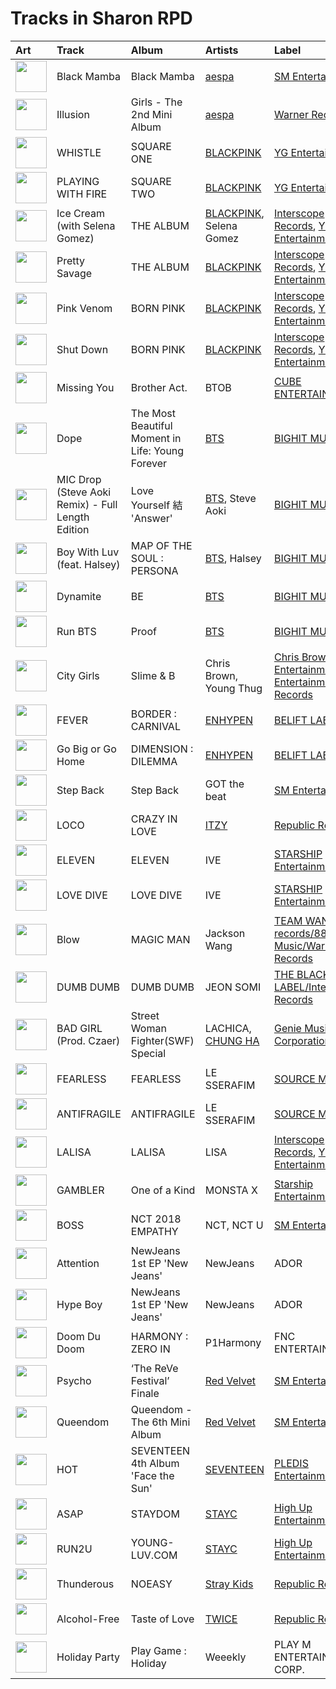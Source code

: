 # Tracks in Sharon RPD

| Art                                                                                              | Track                                             | Album                                            | Artists                                               | Label                                                                                                          | 💚   | 🔗                                                          |
|:-------------------------------------------------------------------------------------------------|:--------------------------------------------------|:-------------------------------------------------|:------------------------------------------------------|:---------------------------------------------------------------------------------------------------------------|:----|:-----------------------------------------------------------|
| <img src="https://i.scdn.co/image/ab67616d0000b2736f248f7695eb544a3a1955c5" alt="" width="50" /> | Black Mamba                                       | Black Mamba                                      | [aespa](../../artists/aespa.md)                       | [SM Entertainment](../../labels/sm_entertainment.md)                                                           | 💚   | [🔗](https://open.spotify.com/track/1t2qYCAjUAoGfeFeoBlK51) |
| <img src="https://i.scdn.co/image/ab67616d0000b273b3be3b970fc89a02f301c9da" alt="" width="50" /> | Illusion                                          | Girls - The 2nd Mini Album                       | [aespa](../../artists/aespa.md)                       | [Warner Records](../../labels/warner_records.md)                                                               | 💚   | [🔗](https://open.spotify.com/track/396FqjKmViUZ92Wmm4rx3i) |
| <img src="https://i.scdn.co/image/ab67616d0000b273ff4ec21d7817138cabcc19bc" alt="" width="50" /> | WHISTLE                                           | SQUARE ONE                                       | [BLACKPINK](../../artists/blackpink.md)               | [YG Entertainment](../../labels/yg_entertainment.md)                                                           | 💚   | [🔗](https://open.spotify.com/track/6NEoeBLQbOMw92qMeLfI40) |
| <img src="https://i.scdn.co/image/ab67616d0000b27318a4a215052e9f396864bd73" alt="" width="50" /> | PLAYING WITH FIRE                                 | SQUARE TWO                                       | [BLACKPINK](../../artists/blackpink.md)               | [YG Entertainment](../../labels/yg_entertainment.md)                                                           | 💚   | [🔗](https://open.spotify.com/track/7qmvLmX9tyaTiBAVNI6YEn) |
| <img src="https://i.scdn.co/image/ab67616d0000b2737dd8f95320e8ef08aa121dfe" alt="" width="50" /> | Ice Cream (with Selena Gomez)                     | THE ALBUM                                        | [BLACKPINK](../../artists/blackpink.md), Selena Gomez | [Interscope Records](../../labels/interscope_records.md), [YG Entertainment](../../labels/yg_entertainment.md) | 💚   | [🔗](https://open.spotify.com/track/4JUPEh2DVSXFGExu4Uxevz) |
| <img src="https://i.scdn.co/image/ab67616d0000b2737dd8f95320e8ef08aa121dfe" alt="" width="50" /> | Pretty Savage                                     | THE ALBUM                                        | [BLACKPINK](../../artists/blackpink.md)               | [Interscope Records](../../labels/interscope_records.md), [YG Entertainment](../../labels/yg_entertainment.md) | 💚   | [🔗](https://open.spotify.com/track/1XnpzbOGptRwfJhZgLbmSr) |
| <img src="https://i.scdn.co/image/ab67616d0000b2734aeaaeeb0755f1d8a8b51738" alt="" width="50" /> | Pink Venom                                        | BORN PINK                                        | [BLACKPINK](../../artists/blackpink.md)               | [Interscope Records](../../labels/interscope_records.md), [YG Entertainment](../../labels/yg_entertainment.md) | 💚   | [🔗](https://open.spotify.com/track/6stcJnJHPO8RrYx5LLz5OP) |
| <img src="https://i.scdn.co/image/ab67616d0000b2734aeaaeeb0755f1d8a8b51738" alt="" width="50" /> | Shut Down                                         | BORN PINK                                        | [BLACKPINK](../../artists/blackpink.md)               | [Interscope Records](../../labels/interscope_records.md), [YG Entertainment](../../labels/yg_entertainment.md) | 💚   | [🔗](https://open.spotify.com/track/0ARKW62l9uWIDYMZTUmJHF) |
| <img src="https://i.scdn.co/image/ab67616d0000b27317477a7434c66ac5548b6ab7" alt="" width="50" /> | Missing You                                       | Brother Act.                                     | BTOB                                                  | [CUBE ENTERTAINMENT](../../labels/cube_entertainment.md)                                                       |     | [🔗](https://open.spotify.com/track/2zlgwqw8BLX2JGB76LIFeF) |
| <img src="https://i.scdn.co/image/ab67616d0000b273c6dbc63cf145b4ff6bee3322" alt="" width="50" /> | Dope                                              | The Most Beautiful Moment in Life: Young Forever | [BTS](../../artists/bts.md)                           | [BIGHIT MUSIC](../../labels/bighit_music.md)                                                                   | 💚   | [🔗](https://open.spotify.com/track/4o3Ao6wY5fbJR32fQKabfQ) |
| <img src="https://i.scdn.co/image/ab67616d0000b2733825e6d4d02e4b4c0cec7e1d" alt="" width="50" /> | MIC Drop (Steve Aoki Remix) - Full Length Edition | Love Yourself 結 'Answer'                         | [BTS](../../artists/bts.md), Steve Aoki               | [BIGHIT MUSIC](../../labels/bighit_music.md)                                                                   |     | [🔗](https://open.spotify.com/track/01380RE6UfsPSdiUIwrCoH) |
| <img src="https://i.scdn.co/image/ab67616d0000b27318d0ed4f969b376893f9a38f" alt="" width="50" /> | Boy With Luv (feat. Halsey)                       | MAP OF THE SOUL : PERSONA                        | [BTS](../../artists/bts.md), Halsey                   | [BIGHIT MUSIC](../../labels/bighit_music.md)                                                                   |     | [🔗](https://open.spotify.com/track/4a9tbd947vo9K8Vti9JwcI) |
| <img src="https://i.scdn.co/image/ab67616d0000b273c07d5d2fdc02ae252fcd07e5" alt="" width="50" /> | Dynamite                                          | BE                                               | [BTS](../../artists/bts.md)                           | [BIGHIT MUSIC](../../labels/bighit_music.md)                                                                   | 💚   | [🔗](https://open.spotify.com/track/5QDLhrAOJJdNAmCTJ8xMyW) |
| <img src="https://i.scdn.co/image/ab67616d0000b27317db30ce3f081d6818a8ad49" alt="" width="50" /> | Run BTS                                           | Proof                                            | [BTS](../../artists/bts.md)                           | [BIGHIT MUSIC](../../labels/bighit_music.md)                                                                   | 💚   | [🔗](https://open.spotify.com/track/69xohKu8C1fsflYAiSNbwM) |
| <img src="https://i.scdn.co/image/ab67616d0000b27363e0ddbb488d0eeec0e738fc" alt="" width="50" /> | City Girls                                        | Slime & B                                        | Chris Brown, Young Thug                               | [Chris Brown Entertainment/300 Entertainment/RCA Records](../../labels/chris_brown_entertainment.md)           |     | [🔗](https://open.spotify.com/track/1rJUbH0v2E8t1GY4OAUTeC) |
| <img src="https://i.scdn.co/image/ab67616d0000b273714e56679ab196354e2e443e" alt="" width="50" /> | FEVER                                             | BORDER : CARNIVAL                                | [ENHYPEN](../../artists/enhypen.md)                   | [BELIFT LAB](../../labels/belift_lab.md)                                                                       | 💚   | [🔗](https://open.spotify.com/track/0UzymivvUH5s8z4PeWZJaK) |
| <img src="https://i.scdn.co/image/ab67616d0000b2736772cf096be8acc1df092519" alt="" width="50" /> | Go Big or Go Home                                 | DIMENSION : DILEMMA                              | [ENHYPEN](../../artists/enhypen.md)                   | [BELIFT LAB](../../labels/belift_lab.md)                                                                       | 💚   | [🔗](https://open.spotify.com/track/6IqKFke4ZhKbGYULllEezY) |
| <img src="https://i.scdn.co/image/ab67616d0000b273cc6f76f75551af499b5cd0cb" alt="" width="50" /> | Step Back                                         | Step Back                                        | GOT the beat                                          | [SM Entertainment](../../labels/sm_entertainment.md)                                                           | 💚   | [🔗](https://open.spotify.com/track/3LCwQoTrdQgHsGJE5gGVqx) |
| <img src="https://i.scdn.co/image/ab67616d0000b273a0df2d59f0ae9426cba3eb36" alt="" width="50" /> | LOCO                                              | CRAZY IN LOVE                                    | [ITZY](../../artists/itzy.md)                         | [Republic Records](../../labels/republic_records.md)                                                           | 💚   | [🔗](https://open.spotify.com/track/56Yxkm62GtEpnPyG7TvwLY) |
| <img src="https://i.scdn.co/image/ab67616d0000b273da343b21617aac0c57e332bb" alt="" width="50" /> | ELEVEN                                            | ELEVEN                                           | IVE                                                   | [STARSHIP Entertainment](../../labels/starship_entertainment.md)                                               | 💚   | [🔗](https://open.spotify.com/track/7n2FZQsaLb7ZRfRPfEeIvr) |
| <img src="https://i.scdn.co/image/ab67616d0000b2739016f58cc49e6473e1207093" alt="" width="50" /> | LOVE DIVE                                         | LOVE DIVE                                        | IVE                                                   | [STARSHIP Entertainment](../../labels/starship_entertainment.md)                                               | 💚   | [🔗](https://open.spotify.com/track/0Q5VnK2DYzRyfqQRJuUtvi) |
| <img src="https://i.scdn.co/image/ab67616d0000b273ed10325dc317f32df83990b9" alt="" width="50" /> | Blow                                              | MAGIC MAN                                        | Jackson Wang                                          | [TEAM WANG records/88rising Music/Warner Records](../../labels/88rising_music.md)                              | 💚   | [🔗](https://open.spotify.com/track/53WD6QvMGh7wXQVP0U8Rnr) |
| <img src="https://i.scdn.co/image/ab67616d0000b273fddc804f96cdd6a7de9bcc09" alt="" width="50" /> | DUMB DUMB                                         | DUMB DUMB                                        | JEON SOMI                                             | [THE BLACK LABEL/Interscope Records](../../labels/the_black_label.md)                                          | 💚   | [🔗](https://open.spotify.com/track/0dnkOK5hGUCmIJ7FDF0yHz) |
| <img src="https://i.scdn.co/image/ab67616d0000b2739d662735fc7d080888bc40b4" alt="" width="50" /> | BAD GIRL (Prod. Czaer)                            | Street Woman Fighter(SWF) Special                | LACHICA, [CHUNG HA](../../artists/chung_ha.md)        | [Genie Music Corporation](../../labels/genie_music_corporation.md)                                             |     | [🔗](https://open.spotify.com/track/4yCQYX8eKL1XYJmGglSV1A) |
| <img src="https://i.scdn.co/image/ab67616d0000b2739030184114911536d5f77555" alt="" width="50" /> | FEARLESS                                          | FEARLESS                                         | LE SSERAFIM                                           | [SOURCE MUSIC](../../labels/source_music.md)                                                                   | 💚   | [🔗](https://open.spotify.com/track/296nXCOv97WJNRWzIBQnoj) |
| <img src="https://i.scdn.co/image/ab67616d0000b273a991995542d50a691b9ae5be" alt="" width="50" /> | ANTIFRAGILE                                       | ANTIFRAGILE                                      | LE SSERAFIM                                           | [SOURCE MUSIC](../../labels/source_music.md)                                                                   | 💚   | [🔗](https://open.spotify.com/track/4fsQ0K37TOXa3hEQfjEic1) |
| <img src="https://i.scdn.co/image/ab67616d0000b273330f11fb125bb80b760f9e19" alt="" width="50" /> | LALISA                                            | LALISA                                           | LISA                                                  | [Interscope Records](../../labels/interscope_records.md), [YG Entertainment](../../labels/yg_entertainment.md) | 💚   | [🔗](https://open.spotify.com/track/7uQZVznj0uQOGC9KhV2Mg6) |
| <img src="https://i.scdn.co/image/ab67616d0000b27303b313cdf98d61d141645f11" alt="" width="50" /> | GAMBLER                                           | One of a Kind                                    | MONSTA X                                              | [Starship Entertainment](../../labels/starship_entertainment.md)                                               | 💚   | [🔗](https://open.spotify.com/track/1Zsy7gMUcHDhxC0bbyZmC2) |
| <img src="https://i.scdn.co/image/ab67616d0000b273b1d944dd406d5b0e461ad155" alt="" width="50" /> | BOSS                                              | NCT 2018 EMPATHY                                 | NCT, NCT U                                            | [SM Entertainment](../../labels/sm_entertainment.md)                                                           | 💚   | [🔗](https://open.spotify.com/track/0ErzcmZ2gIwX7X0xSMQPix) |
| <img src="https://i.scdn.co/image/ab67616d0000b2739d28fd01859073a3ae6ea209" alt="" width="50" /> | Attention                                         | NewJeans 1st EP 'New Jeans'                      | NewJeans                                              | ADOR                                                                                                           | 💚   | [🔗](https://open.spotify.com/track/2pIUpMhHL6L9Z5lnKxJJr9) |
| <img src="https://i.scdn.co/image/ab67616d0000b2739d28fd01859073a3ae6ea209" alt="" width="50" /> | Hype Boy                                          | NewJeans 1st EP 'New Jeans'                      | NewJeans                                              | ADOR                                                                                                           | 💚   | [🔗](https://open.spotify.com/track/0a4MMyCrzT0En247IhqZbD) |
| <img src="https://i.scdn.co/image/ab67616d0000b273700c67465db0a6d66c3a36d6" alt="" width="50" /> | Doom Du Doom                                      | HARMONY : ZERO IN                                | P1Harmony                                             | FNC ENTERTAINMENT                                                                                              | 💚   | [🔗](https://open.spotify.com/track/41tvdK0UNp3oNKWDPkg7FO) |
| <img src="https://i.scdn.co/image/ab67616d0000b273df5022bdf1ac4bf52135c4be" alt="" width="50" /> | Psycho                                            | ‘The ReVe Festival’ Finale                       | [Red Velvet](../../artists/red_velvet.md)             | [SM Entertainment](../../labels/sm_entertainment.md)                                                           | 💚   | [🔗](https://open.spotify.com/track/3CYH422oy1cZNoo0GTG1TK) |
| <img src="https://i.scdn.co/image/ab67616d0000b273830de2e836036f181df598d0" alt="" width="50" /> | Queendom                                          | Queendom - The 6th Mini Album                    | [Red Velvet](../../artists/red_velvet.md)             | [SM Entertainment](../../labels/sm_entertainment.md)                                                           | 💚   | [🔗](https://open.spotify.com/track/6SpPr7K4YQ2wp8jU6uOTmQ) |
| <img src="https://i.scdn.co/image/ab67616d0000b273decd839dd4fef3faf64c5fd5" alt="" width="50" /> | HOT                                               | SEVENTEEN 4th Album 'Face the Sun'               | [SEVENTEEN](../../artists/seventeen.md)               | [PLEDIS Entertainment](../../labels/pledis_entertainment.md)                                                   | 💚   | [🔗](https://open.spotify.com/track/6I2tqFhk8tq69iursYxuxd) |
| <img src="https://i.scdn.co/image/ab67616d0000b273af2fda9fb591d43c355c2ac3" alt="" width="50" /> | ASAP                                              | STAYDOM                                          | [STAYC](../../artists/stayc.md)                       | [High Up Entertainment](../../labels/high_up_entertainment.md)                                                 | 💚   | [🔗](https://open.spotify.com/track/5BXr7hYZQOeRttkeWYTq5S) |
| <img src="https://i.scdn.co/image/ab67616d0000b2738ea860a3e6904b875629d672" alt="" width="50" /> | RUN2U                                             | YOUNG-LUV.COM                                    | [STAYC](../../artists/stayc.md)                       | [High Up Entertainment](../../labels/high_up_entertainment.md)                                                 | 💚   | [🔗](https://open.spotify.com/track/3gFcGnU4kTdMYLXDjH1TK8) |
| <img src="https://i.scdn.co/image/ab67616d0000b2731843897a2a72dd5036bbb1fc" alt="" width="50" /> | Thunderous                                        | NOEASY                                           | [Stray Kids](../../artists/stray_kids.md)             | [Republic Records](../../labels/republic_records.md)                                                           | 💚   | [🔗](https://open.spotify.com/track/0nwTMzpatarzvLvtwwzdCt) |
| <img src="https://i.scdn.co/image/ab67616d0000b273feede28e85bb57807a272a2b" alt="" width="50" /> | Alcohol-Free                                      | Taste of Love                                    | [TWICE](../../artists/twice.md)                       | [Republic Records](../../labels/republic_records.md)                                                           | 💚   | [🔗](https://open.spotify.com/track/0BTaaKT4RMbs5M73tOHX5Y) |
| <img src="https://i.scdn.co/image/ab67616d0000b273c412e430ac07b4bf18b424af" alt="" width="50" /> | Holiday Party                                     | Play Game : Holiday                              | Weeekly                                               | PLAY M ENTERTAINMENT CORP.                                                                                     | 💚   | [🔗](https://open.spotify.com/track/1oVEVmVaI590kt8bCZ90uU) |
